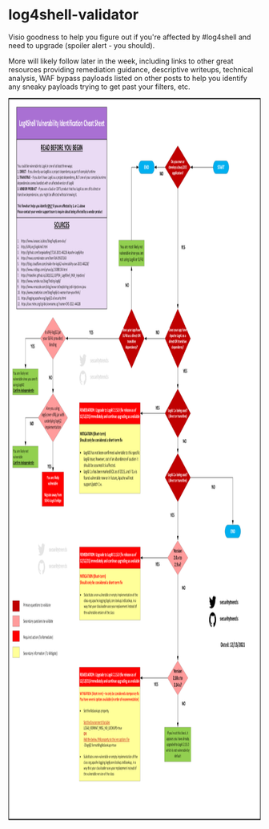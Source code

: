 # log4shell-validator

Visio goodness to help you figure out if you're affected by #log4shell and need to upgrade (spoiler alert - you should).

More will likely follow later in the week, including links to other great resources providing remediation guidance, descriptive writeups, technical analysis, WAF bypass payloads listed on other posts to help you identify any sneaky payloads trying to get past your filters, etc.

<img src="https://github.com/securitytrends/log4shell-validator/blob/main/Log4Shell_cheatsheet.png" width="1440" height="1440" />

